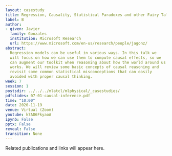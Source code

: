 ```yaml
---
layout: casestudy
title: Regression, Causality, Statistical Paradoxes and other Fairy Tales
label: B
author:
- given: Javier
  family: Gonzales
  institution: Microsoft Research
  url: https://www.microsoft.com/en-us/research/people/jagonz/
abstract: 
  Regression models can be useful in various ways. In this talk we
  will focus on how we can use them to compute causal effects, so we
  can augment our toolkit when reasoning about how the world around us
  works. We will review some basic concepts of causal reasoning and
  revisit some common statistical misconceptions that can easily
  avoided with proper causal thinking.
week: 7
session: 1
postsdir: ../../../mlatcl/mlphysical/_casestudies/
pdfslides: 07-01-causal-inference.pdf
time: "10:00"
date: 2020-11-19
venue: Virtual (Zoom)
youtube: k7AD6FkyaoA
ipynb: False
pptx: False
reveal: False
transition: None
---
```


Related publications and links will appear here.
